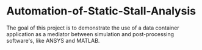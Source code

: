 # Automation-of-Static-Stall-Analysis
The goal of this project is to demonstrate the use of a data container application as a mediator between simulation and post-processing software's, like ANSYS and MATLAB.
